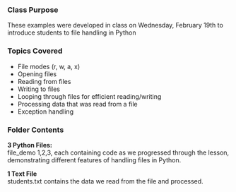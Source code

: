 ### Class Purpose
These examples were developed in class on Wednesday, February 19th to introduce students to file handling in Python

### Topics Covered
- File modes (r, w, a, x)
- Opening files
- Reading from files
- Writing to files
- Looping through files for efficient reading/writing
- Processing data that was read from a file
- Exception handling

### Folder Contents
**3 Python Files:**  
file_demo 1,2,3, each containing code as we progressed through the lesson, demonstrating different features of handling files in Python.  

**1 Text File**  
students.txt contains the data we read from the file and processed.
